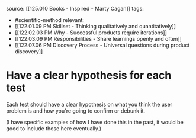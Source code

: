 source: [[125.010 Books - Inspired - Marty Cagan]]
tags:
- #scientific-method 
relevant:
- [[122.01.09 PM Skillset - Thinking qualitatively and quantitatively]]
- [[122.02.03 PM Why - Successful products require iterations]]
- [[122.03.09 PM Responsibilities - Share learnings openly and often]]
- [[122.07.06 PM Discovery Process - Universal questions during product discovery]]

# Have a clear hypothesis for each test

Each test should have a clear hypothesis on what you think the user problem is and how you're going to confirm or debunk it.

(I have specific examples of how I have done this in the past, it would be good to include those here eventually.)

